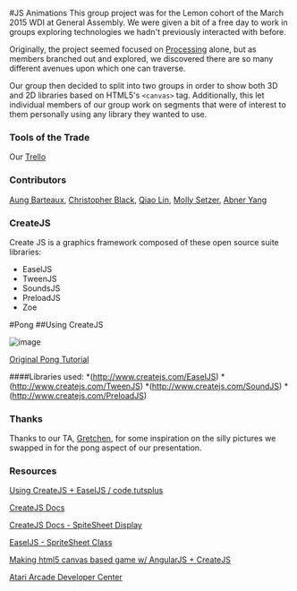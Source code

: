 #JS Animations
This group project was for the Lemon cohort of the March 2015 WDI at General Assembly. We were given a bit of a free day to work in groups exploring technologies we hadn't previously interacted with before. 

Originally, the project seemed focused on [Processing](https://processing.org/) alone, but as members branched out and explored, we discovered there are so many different avenues upon which one can traverse.

Our group then decided to split into two groups in order to show both 3D and 2D libraries based on HTML5's `<canvas>` tag. Additionally, this let individual members of our group work on segments that were of interest to them personally using any library they wanted to use. 

### Tools of the Trade
Our [Trello](https://trello.com/b/De0tTe3r/general-assembly-sweet-libs-group-project)

### Contributors
[Aung Barteaux](https://github.com/aung-barto), [Christopher Black](https://github.com/huckpilot), [Qiao Lin](https://github.com/qclin), [Molly Setzer](https://github.com/MawlSetz), [Abner Yang](http://github.com/sunsheeppoplar)

### CreateJS
Create JS is a graphics framework composed of these open source suite libraries:
   * EaselJS
   * TweenJS
   * SoundsJS
   * PreloadJS
   * Zoe

#Pong
##Using CreateJS

![image](http://i.imgur.com/BzHuVmD.png)

[Original Pong Tutorial](http://code.tutsplus.com/tutorials/learn-createjs-by-building-an-html5-pong-game--active-11845)

####Libraries used:
*(http://www.createjs.com/EaselJS)
*(http://www.createjs.com/TweenJS)
*(http://www.createjs.com/SoundJS)
*(http://www.createjs.com/PreloadJS)





### Thanks
Thanks to our TA, [Gretchen](https://github.com/gretchenziegler), for some inspiration on the silly pictures we swapped in for the pong aspect of our presentation. 

### Resources

[Using CreateJS + EaselJS / code.tutsplus](http://code.tutsplus.com/tutorials/using-createjs-easeljs--net-34840)

[CreateJS Docs](http://createjs.com/Docs)

[CreateJS Docs - SpiteSheet Display](http://createjs.com/Docs/EaselJS/files/easeljs_display_SpriteSheet.js.html#l41)

[EaselJS - SpriteSheet Class](http://createjs.com/Docs/EaselJS/classes/SpriteSheet.html)

[Making html5 canvas based game w/ AngularJS + CreateJS](http://www.toptal.com/web/making-html5-canvas-based-game-with-angularjs-and-createjs)

[Atari Arcade Developer Center](https://www.atari.com/arcade/developers/)

